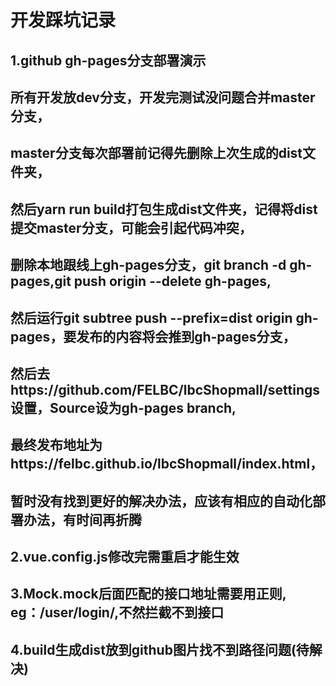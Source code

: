 # 开发踩坑记录

## 1.github gh-pages分支部署演示

## 所有开发放dev分支，开发完测试没问题合并master分支，
## master分支每次部署前记得先删除上次生成的dist文件夹，
## 然后yarn run build打包生成dist文件夹，记得将dist提交master分支，可能会引起代码冲突，
## 删除本地跟线上gh-pages分支，git branch -d gh-pages,git push origin --delete gh-pages,
## 然后运行git subtree push --prefix=dist origin gh-pages，要发布的内容将会推到gh-pages分支，
## 然后去https://github.com/FELBC/lbcShopmall/settings设置，Source设为gh-pages branch,
## 最终发布地址为https://felbc.github.io/lbcShopmall/index.html，
## 暂时没有找到更好的解决办法，应该有相应的自动化部署办法，有时间再折腾

## 2.vue.config.js修改完需重启才能生效

## 3.Mock.mock后面匹配的接口地址需要用正则, eg：/user\/login/,不然拦截不到接口

## 4.build生成dist放到github图片找不到路径问题(待解决)